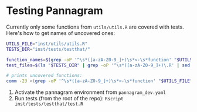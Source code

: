 # Testing Pannagram

Currently only some functions from `utils/utils.R` are covered with tests. Here's how to get names of uncovered ones:
```bash
UTILS_FILE="inst/utils/utils.R"
TESTS_DIR="inst/tests/testthat/"

function_names=$(grep -oP '^\s*([a-zA-Z0-9_]+)\s*<-\s*function' "$UTILS_FILE" | awk '{print $1}')
test_files=$(ls "$TESTS_DIR" | grep -oP '^\s*([a-zA-Z0-9_]+)\.R' | sed 's/\.R$//')

# prints uncovered functions:
comm -23 <(grep -oP '^\s*([a-zA-Z0-9_]+)\s*<-\s*function' "$UTILS_FILE" | awk '{print $1}' | sort) <(ls "$TESTS_DIR" | grep -oP '^\s*([a-zA-Z0-9_]+)\.R' | sed 's/\.R$//' | sort)
```

1. Activate the pannagram environment from `pannagram_dev.yaml`
2. Run tests (from the root of the repo): `Rscript inst/tests/testthat/test.R`
